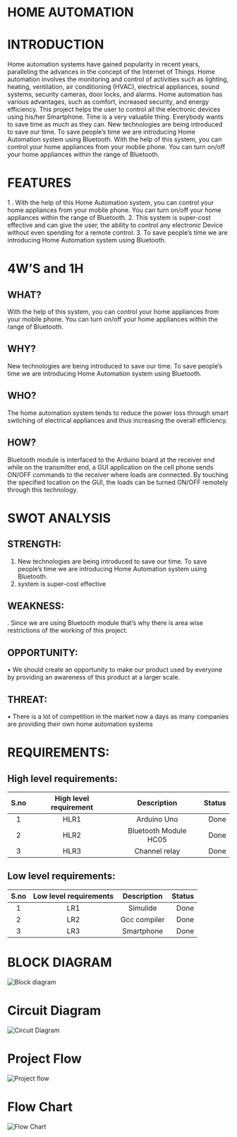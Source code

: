 # HOME AUTOMATION


# INTRODUCTION


Home automation systems have gained popularity in recent years, paralleling the advances in the concept of the Internet of Things. Home automation involves the monitoring and control of activities such as lighting, heating, ventilation, air conditioning (HVAC), electrical appliances, sound systems, security cameras, door locks, and alarms. Home automation has various advantages, such as comfort, increased security, and energy efficiency. This project helps the user to control all the electronic devices using his/her Smartphone. Time is a very valuable thing. Everybody wants to save time as much as they can. New technologies are being introduced to save our time. To save people’s time we are introducing Home Automation system using Bluetooth. With the help of this system, you can control your home appliances from your mobile phone. You can turn on/off your home appliances within the range of Bluetooth.


# FEATURES


1 . With the help of this Home Automation system, you can control your home appliances from your mobile phone. You can turn on/off your home appliances within the range of Bluetooth.
2. This system is super-cost effective and can give the user, the ability to control any electronic Device without even spending for a remote control.
3. To save people’s time we are introducing Home Automation system using Bluetooth.


# 4W’S and 1H


## WHAT?


With the help of this system, you can control your home appliances from your mobile phone. You can turn on/off your home appliances within the range of Bluetooth.


## WHY?


New technologies are being introduced to save our time. To save people’s time we are introducing Home Automation system using Bluetooth.


## WHO?


The home automation system tends to reduce the power loss through smart switching of electrical appliances and thus increasing the overall efficiency.


## HOW?


 Bluetooth module is interfaced to the Arduino board at the receiver end while on the transmitter end, a GUI application on the cell phone sends ON/OFF commands to the receiver where loads are connected. By touching the specified location on the GUI, the loads can be turned ON/OFF remotely through this technology.
 
 
# SWOT ANALYSIS


## STRENGTH:


1.	New technologies are being introduced to save our time. To save people’s time we are introducing Home Automation system using Bluetooth.
2.	system is super-cost effective


## WEAKNESS:


. Since we are using Bluetooth module that’s why there is area wise restrictions of the working of this project.


## OPPORTUNITY:


•	We should create an opportunity to make our product used by everyone by providing an awareness of this product at a larger scale.


## THREAT:


•	There is a lot of competition in the market now a days as many companies are providing their own home automation systems


# REQUIREMENTS:


## High level requirements:


| S.no | High level requirement | Description | Status |
| :---:| :---: | :---: | ---: |
| 1 | HLR1 |  Arduino Uno | Done |
| 2 | HLR2 | Bluetooth Module HC05 | Done |
| 3 | HLR3 | Channel relay | Done |

## Low level requirements:
| S.no | Low level requirements | Description | Status |
| :---: | :---: | :---: | ---: |
| 1 | LR1 | Simulide | Done |
| 2 | LR2 | Gcc compiler | Done |
| 3 | LR3 | Smartphone | Done |


# BLOCK DIAGRAM
![Block diagram](https://user-images.githubusercontent.com/101036090/164468054-1cc591a3-f410-4d59-b1d6-e7a2c3375f87.png)

# Circuit Diagram
![Circuit Diagram](https://user-images.githubusercontent.com/101036090/164468272-533e85fd-f36a-43e2-b209-7c7f54a153ca.png)


# Project Flow
![Project flow](https://user-images.githubusercontent.com/101036090/164468460-55c6b579-5110-48b0-9580-1f384d245dea.png)

# Flow Chart
![Flow Chart](https://user-images.githubusercontent.com/101036090/164468574-2379cb4e-459f-44ac-833c-ffb71d0feac9.png)








